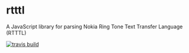 # rtttl
A JavaScript library for parsing Nokia Ring Tone Text Transfer Language (RTTTL)

[![travis build](https://travis-ci.org/adamonsoon/rtttl-parse.svg?branch=master)](https://travis-ci.org/adamonsoon/rtttl-parse)
